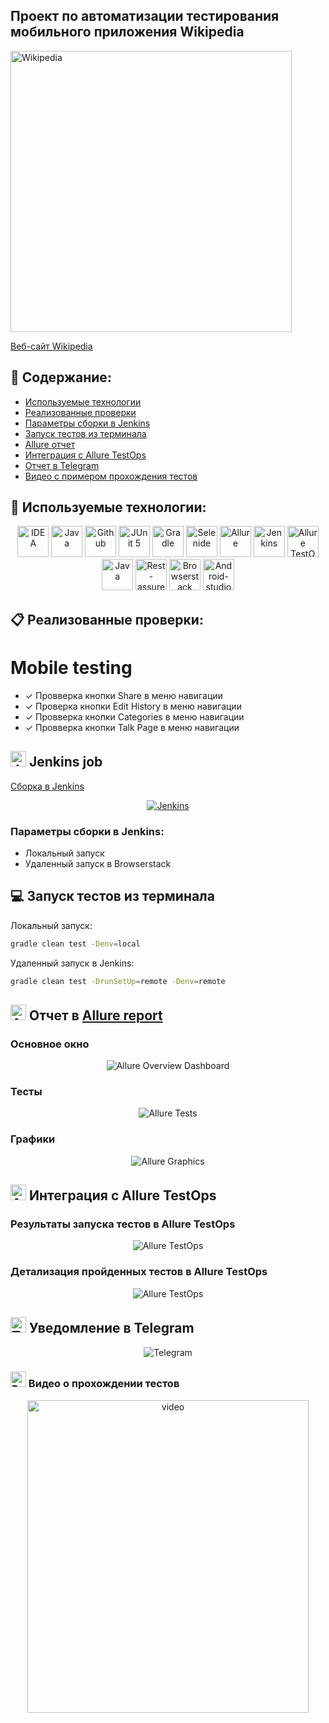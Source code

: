 ## Проект по автоматизации тестирования мобильного приложения Wikipedia

<a name="Ссылка"></a>
<p align="left">
<img title="Wikipedia" src="Media/wikipedia_pic.png" width="450" height="450">
</p>

<a target="_blank" href="https://www.wikipedia.org/">Веб-сайт Wikipedia</a>

## :scroll: Содержание:

* <a href="#stack">Используемые технологии</a>
* <a href="#verifications">Реализованные проверки</a>
* <a href="#jenkins-build">Параметры сборки в Jenkins</a>
* <a href="#terminal-run">Запуск тестов из терминала</a>
* <a href="#allure-report">Allure отчет</a>
* <a href="#allure-TestOps">Интеграция с Allure TestOps</a>
* <a href="#telegram-notification">Отчет в Telegram</a>
* <a href="#browserstack-video">Видео с примером прохождения тестов</a>

<a id="stack"></a>
## 🔧 Используемые технологии:

<p align="center">
<a href="https://www.jetbrains.com/idea/"><img src="Media/Intelij_IDEA.svg" width="50" height="50"  alt="IDEA"/></a>
<a href="https://www.java.com/"><img src="Media/Java.svg" width="50" height="50"  alt="Java"/></a>
<a href="https://github.com/"><img src="Media/Github.svg" width="50" height="50"  alt="Github"/></a>
<a href="https://junit.org/junit5/"><img src="Media/JUnit5.svg" width="50" height="50"  alt="JUnit 5"/></a>
<a href="https://gradle.org/"><img src="Media/Gradle.svg" width="50" height="50"  alt="Gradle"/></a>
<a href="https://selenide.org/"><img src="Media/Selenide.svg" width="50" height="50"  alt="Selenide"/></a>
<a href="https://github.com/allure-framework/allure2"><img src="Media/Allure_Report.svg" width="50" height="50"  alt="Allure"/></a>
<a href="https://www.jenkins.io/"><img src="Media/Jenkins.svg" width="50" height="50"  alt="Jenkins"/></a>
<a href="https://qameta.io/"><img src="Media/allureTestOps.svg" width="50" height="50"  alt="Allure TestOps"/></a>
<a href="https://www.java.com"><img src="Media/Java.svg" width="50" height="50"  alt="Java"/></a>
<a href="https://rest-assured.io/"><img src="Media/rest-assured-logo.svg" width="50" height="50"  alt="Rest-assured"/></a>
<a href="https://www.browserstack.com/"><img src="Media/browserstack.svg" width="50" height="50"  alt="Browserstack"/></a>
<a href="https://developer.android.com/studio"><img src="Media/androidstudio.svg" width="50" height="50"  alt="Android-studio"/></a>
</p>

<a id="verifications"></a>
## :clipboard: Реализованные проверки:

# Mobile testing
- ✓ Провверка кнопки Share в меню навигации
- ✓ Проверка кнопки Edit History в меню навигации
- ✓ Провверка кнопки Categories в меню навигации
- ✓ Провверка кнопки Talk Page в меню навигации

## <img src="Media/Jenkins.svg" width="25" height="25"  alt="Jenkins"/></a> Jenkins job
<a target="_blank" href="https://jenkins.autotests.cloud/job/C16-Denis_Antonov_0_0-projectWikipediaApp/">Сборка в Jenkins</a>
<p align="center">
<a href="https://jenkins.autotests.cloud/job/C16-Denis_Antonov_0_0-projectWikipediaApp/"><img src="Media/Jenkins_Build.png" alt="Jenkins"/></a>
</p>

<a id="jenkins-build"></a>
### Параметры сборки в Jenkins:

- Локальный запуск
- Удаленный запуск в Browserstack

<a id="terminal-run"></a>
## :computer: Запуск тестов из терминала

Локальный запуск:
```bash
gradle clean test -Denv=local
```

Удаленный запуск в Jenkins:
```bash
gradle clean test -DrunSetUp=remote -Denv=remote
```

<a id="allure-report"></a>
## <img src="Media/Allure_Report.svg" width="25" height="25"  alt="Allure"/></a> Отчет в <a target="_blank" href="https://jenkins.autotests.cloud/job/C16-Denis_Antonov_0_0-projectWikipediaApp/15/allure/">Allure report</a>

### Основное окно

<p align="center">
<img title="Allure Overview Dashboard" src="Media/Allure_Report_Overview.png">
</p>

### Тесты

<p align="center">
<img title="Allure Tests" src="Media/Allure_Report_Tests.png">
</p>

### Графики

<p align="center">
<img title="Allure Graphics" src="Media/Allure_Report_Graphs.png">
</p>


<a id="allure-TestOps"></a>
## <img src="Media/allureTestOps.svg" width="25" height="25"  alt="Allure TestOps"/></a> Интеграция с Allure TestOps

### Результаты запуска тестов в Allure TestOps

<p align="center">
<img title="Allure TestOps" src="Media/Allure_TestOps_Dashboard.png">
</p>

### Детализация пройденных тестов в Allure TestOps

<p align="center">
<img title="Allure TestOps" src="Media/Allure_TestOps_TestCases.png">
</p>


<a id="telegram-notification"></a>
## <img src="Media/Telegram.svg" width="25" height="25"  alt="Telegram"/></a> Уведомление в Telegram

<p align="center">
<img title="Telegram" src="Media/Telegram_notifications.png">
</p>

<a id="browserstack-video"></a>
### <img src="Media/browserstack.svg" width="25" height="25"  alt="Browserstack video"/></a> Видео о прохождении тестов

<p align="center">
<img title="Browserstack Video" src="Media/BrowserstackVideoGif.gif" width="450" height="500"  alt="video"> 
</p>